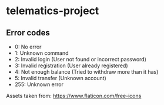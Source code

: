 # telematics-project

## Error codes

- 0: No error
- 1: Unknown command
- 2: Invalid login (User not found or incorrect password)
- 3: Invalid registration (User already registered)
- 4: Not enough balance (Tried to withdraw more than it has)
- 5: Invalid transfer (Unknown account)
- 255: Unknown error

Assets taken from: https://www.flaticon.com/free-icons
